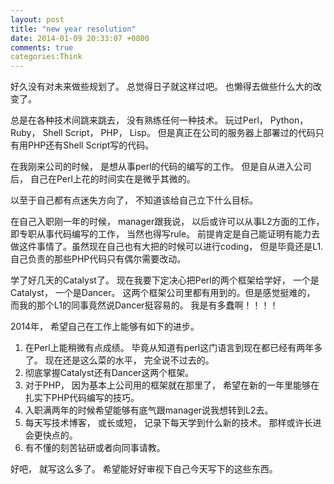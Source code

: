 ```yaml
---
layout: post
title: "new year resolution"
date: 2014-01-09 20:33:07 +0800
comments: true
categories:Think
---
```

好久没有对未来做些规划了。 总觉得日子就这样过吧。 也懒得去做些什么大的改变了。

总是在各种技术间跳来跳去， 没有熟练任何一种技术。 玩过Perl， Python， Ruby， Shell Script， PHP， Lisp。 但是真正在公司的服务器上部署过的代码只有用PHP还有Shell Script写的代码。

在我刚来公司的时候， 是想从事perl的代码的编写的工作。 但是自从进入公司后， 自己在Perl上花的时间实在是微乎其微的。

以至于自己都有点迷失方向了， 不知道该给自己立下什么目标。

在自己入职刚一年的时候， manager跟我说， 以后或许可以从事L2方面的工作， 即专职从事代码编写的工作， 当然也得写rule。 前提肯定是自己能证明有能力去做这件事情了。虽然现在自己也有大把的时候可以进行coding， 但是毕竟还是L1. 自己负责的那些PHP代码只有偶尔需要改动。

学了好几天的Catalyst了。 现在我要下定决心把Perl的两个框架给学好， 一个是Catalyst， 一个是Dancer。 这两个框架公司里都有用到的。但是感觉挺难的， 而我的那个L1的同事竟然说Dancer挺容易的。 我是有多蠢啊！！！！

2014年， 希望自己在工作上能够有如下的进步。
1. 在Perl上能稍微有点成绩。 毕竟从知道有perl这门语言到现在都已经有两年多了。 现在还是这么菜的水平， 完全说不过去的。
2. 彻底掌握Catalyst还有Dancer这两个框架。
3. 对于PHP， 因为基本上公司用的框架就在那里了， 希望在新的一年里能够在扎实下PHP代码编写的技巧。
4. 入职满两年的时候希望能够有底气跟manager说我想转到L2去。
5. 每天写技术博客， 或长或短， 记录下每天学到什么新的技术。 那样或许长进会更快点的。
6. 有不懂的刻苦钻研或者向同事请教。

好吧， 就写这么多了。 希望能好好审视下自己今天写下的这些东西。
